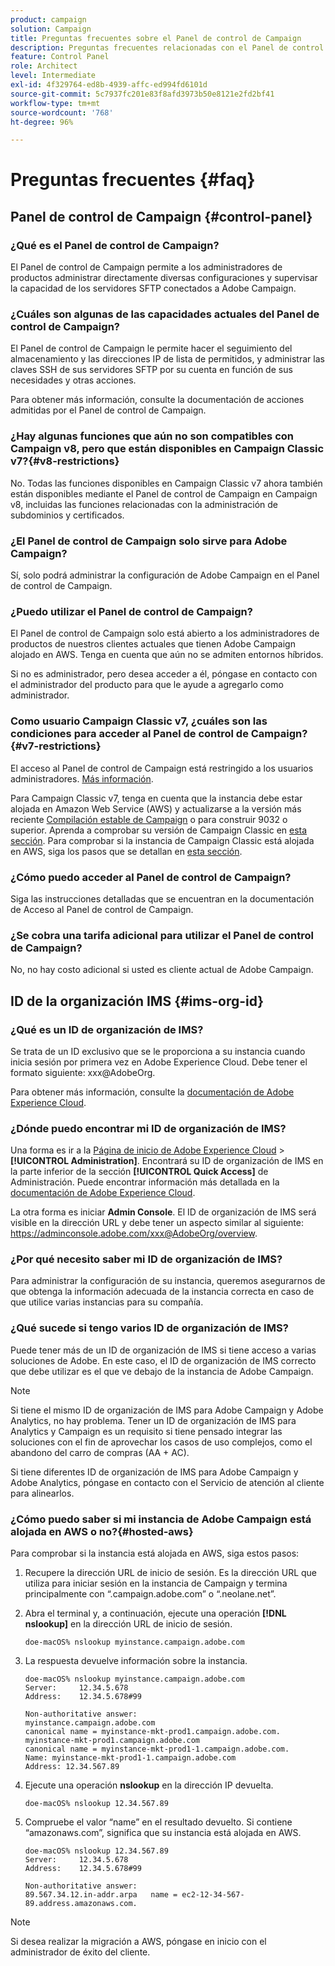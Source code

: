 ```yaml
---
product: campaign
solution: Campaign
title: Preguntas frecuentes sobre el Panel de control de Campaign
description: Preguntas frecuentes relacionadas con el Panel de control de Campaign
feature: Control Panel
role: Architect
level: Intermediate
exl-id: 4f329764-ed8b-4939-affc-ed994fd6101d
source-git-commit: 5c7937fc201e83f8afd3973b50e8121e2fd2bf41
workflow-type: tm+mt
source-wordcount: '768'
ht-degree: 96%

---
```


# Preguntas frecuentes {#faq}

## Panel de control de Campaign {#control-panel}

### ¿Qué es el Panel de control de Campaign?

El Panel de control de Campaign permite a los administradores de productos administrar directamente diversas configuraciones y supervisar la capacidad de los servidores SFTP conectados a Adobe Campaign.

### ¿Cuáles son algunas de las capacidades actuales del Panel de control de Campaign?

El Panel de control de Campaign le permite hacer el seguimiento del almacenamiento y las direcciones IP de lista de permitidos, y administrar las claves SSH de sus servidores SFTP por su cuenta en función de sus necesidades y otras acciones.

Para obtener más información, consulte la documentación de acciones admitidas por el Panel de control de Campaign.

### ¿Hay algunas funciones que aún no son compatibles con Campaign v8, pero que están disponibles en Campaign Classic v7?{#v8-restrictions}

No. Todas las funciones disponibles en Campaign Classic v7 ahora también están disponibles mediante el Panel de control de Campaign en Campaign v8, incluidas las funciones relacionadas con la administración de subdominios y certificados.

### ¿El Panel de control de Campaign solo sirve para Adobe Campaign?

Sí, solo podrá administrar la configuración de Adobe Campaign en el Panel de control de Campaign.

### ¿Puedo utilizar el Panel de control de Campaign?

El Panel de control de Campaign solo está abierto a los administradores de productos de nuestros clientes actuales que tienen Adobe Campaign alojado en AWS. Tenga en cuenta que aún no se admiten entornos híbridos.

Si no es administrador, pero desea acceder a él, póngase en contacto con el administrador del producto para que le ayude a agregarlo como administrador.

### Como usuario Campaign Classic v7, ¿cuáles son las condiciones para acceder al Panel de control de Campaign? {#v7-restrictions}

El acceso al Panel de control de Campaign está restringido a los usuarios administradores. [Más información](discover/using/managing-permissions.md).

Para Campaign Classic v7, tenga en cuenta que la instancia debe estar alojada en Amazon Web Service (AWS) y actualizarse a la versión más reciente [Compilación estable de Campaign](https://experienceleague.adobe.com/docs/campaign-classic/using/release-notes/rn-overview.html?lang=es#rn-statuses) o para construir 9032 o superior. Aprenda a comprobar su versión de Campaign Classic en [esta sección](https://experienceleague.adobe.com/docs/campaign-classic/using/getting-started/starting-with-adobe-campaign/launching-adobe-campaign.html?lang=es#getting-your-campaign-version). Para comprobar si la instancia de Campaign Classic está alojada en AWS, siga los pasos que se detallan en [esta sección](#hosted-aws).

### ¿Cómo puedo acceder al Panel de control de Campaign?

Siga las instrucciones detalladas que se encuentran en la documentación de Acceso al Panel de control de Campaign.

### ¿Se cobra una tarifa adicional para utilizar el Panel de control de Campaign?

No, no hay costo adicional si usted es cliente actual de Adobe Campaign.

## ID de la organización IMS {#ims-org-id}

### ¿Qué es un ID de organización de IMS?

Se trata de un ID exclusivo que se le proporciona a su instancia cuando inicia sesión por primera vez en Adobe Experience Cloud. Debe tener el formato siguiente: xxx@AdobeOrg.

Para obtener más información, consulte la [documentación de Adobe Experience Cloud](https://experienceleague.adobe.com/docs/core-services/interface/administration/organizations.html?lang=es).

### ¿Dónde puedo encontrar mi ID de organización de IMS?

Una forma es ir a la [Página de inicio de Adobe Experience Cloud](https://experiencecloud.adobe.com/) > **[!UICONTROL Administration]**. Encontrará su ID de organización de IMS en la parte inferior de la sección **[!UICONTROL Quick Access]** de Administración. Puede encontrar información más detallada en la [documentación de Adobe Experience Cloud](https://experienceleague.adobe.com/docs/core-services/interface/administration/organizations.html).

La otra forma es iniciar **Admin Console**. El ID de organización de IMS será visible en la dirección URL y debe tener un aspecto similar al siguiente: https://adminconsole.adobe.com/xxx@AdobeOrg/overview.

### ¿Por qué necesito saber mi ID de organización de IMS?

Para administrar la configuración de su instancia, queremos asegurarnos de que obtenga la información adecuada de la instancia correcta en caso de que utilice varias instancias para su compañía.

### ¿Qué sucede si tengo varios ID de organización de IMS?

Puede tener más de un ID de organización de IMS si tiene acceso a varias soluciones de Adobe. En este caso, el ID de organización de IMS correcto que debe utilizar es el que ve debajo de la instancia de Adobe Campaign.

>[!NOTE]
>
>Si tiene el mismo ID de organización de IMS para Adobe Campaign y Adobe Analytics, no hay problema. Tener un ID de organización de IMS para Analytics y Campaign es un requisito si tiene pensado integrar las soluciones con el fin de aprovechar los casos de uso complejos, como el abandono del carro de compras (AA + AC).
>
>Si tiene diferentes ID de organización de IMS para Adobe Campaign y Adobe Analytics, póngase en contacto con el Servicio de atención al cliente para alinearlos.

### ¿Cómo puedo saber si mi instancia de Adobe Campaign está alojada en AWS o no?{#hosted-aws}

Para comprobar si la instancia está alojada en AWS, siga estos pasos:

1. Recupere la dirección URL de inicio de sesión. Es la dirección URL que utiliza para iniciar sesión en la instancia de Campaign y termina principalmente con “.campaign.adobe.com” o “.neolane.net”.
1. Abra el terminal y, a continuación, ejecute una operación **[!DNL nslookup]** en la dirección URL de inicio de sesión.

   `doe-macOS% nslookup myinstance.campaign.adobe.com`

1. La respuesta devuelve información sobre la instancia.

   ```
   doe-macOS% nslookup myinstance.campaign.adobe.com
   Server:     12.34.5.678
   Address:    12.34.5.678#99
   
   Non-authoritative answer:
   myinstance.campaign.adobe.com
   canonical name = myinstance-mkt-prod1.campaign.adobe.com.
   myinstance-mkt-prod1.campaign.adobe.com
   canonical name = myinstance-mkt-prod1-1.campaign.adobe.com.
   Name: myinstance-mkt-prod1-1.campaign.adobe.com
   Address: 12.34.567.89
   ```

1. Ejecute una operación **nslookup** en la dirección IP devuelta.

   `doe-macOS% nslookup 12.34.567.89`

1. Compruebe el valor “name” en el resultado devuelto. Si contiene “amazonaws.com”, significa que su instancia está alojada en AWS.

   ```
   doe-macOS% nslookup 12.34.567.89
   Server:     12.34.5.678
   Address:    12.34.5.678#99
   
   Non-authoritative answer:
   89.567.34.12.in-addr.arpa   name = ec2-12-34-567-89.address.amazonaws.com.
   ```

>[!NOTE]
>
>Si desea realizar la migración a AWS, póngase en inicio con el administrador de éxito del cliente.
